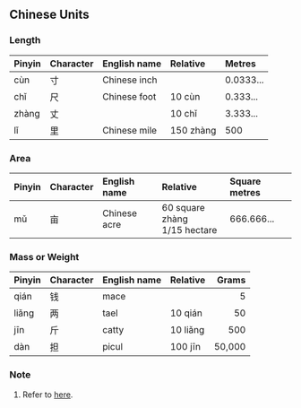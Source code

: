 ## Chinese Units

### Length

|Pinyin|Character|English name|Relative |Metres   |
|:-----|:--------|:-----------|:--------|:--------|
|cùn   |寸       |Chinese inch|         |0.0333...|
|chǐ   |尺       |Chinese foot|10 cùn   |0.333... |
|zhàng |丈       |            |10 chǐ   |3.333... |
|lǐ    |里       |Chinese mile|150 zhàng|500      |

### Area

|Pinyin|Character|English name|Relative                       |Square metres|
|:-----|:--------|:-----------|:------------------------------|:------------|
|mǔ    |亩       |Chinese acre|60 square zhàng<br>1/15 hectare|666.666...   |

### Mass or Weight

|Pinyin|Character|English name|Relative|Grams |
|:-----|:--------|:-----------|:-------|-----:|
|qián  |钱       |mace        |        |5     |
|liǎng |两       |tael        |10 qián |50    |
|jīn   |斤       |catty       |10 liǎng|500   |
|dàn   |担       |picul       |100 jīn |50,000|

### Note

1. Refer to [here](https://en.wikipedia.org/wiki/Chinese_units_of_measurement).